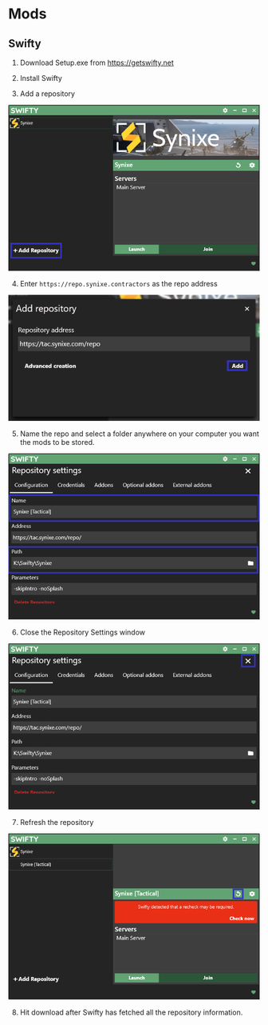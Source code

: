 # Mods

## Swifty

1. Download Setup.exe from <https://getswifty.net>

2. Install Swifty

3. Add a repository

![add repo](swifty-images/swifty_1.png)

4. Enter `https://repo.synixe.contractors` as the repo address

![enter address](swifty-images/swifty_2.png)

5. Name the repo and select a folder anywhere on your computer you want the mods to be stored.

![details](swifty-images/swifty_3.png)

6. Close the Repository Settings window

![close](swifty-images/swifty_5.png)

7. Refresh the repository

![refresh](swifty-images/swifty_6.png)

8. Hit download after Swifty has fetched all the repository information.
